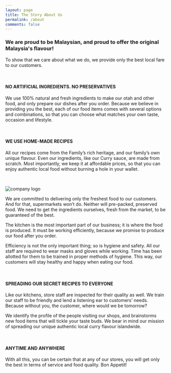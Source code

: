 ```yaml
---
layout: page
title: The Story About Us
permalink: /about
comments: false
---
```


<h3>We are proud to be Malaysian, and proud to offer the original Malaysia's flavour!</h3>
<p>To show that we care about what we do, we provide only the best local fare to our customers.</p>
<br>
<h4>NO ARTIFICIAL INGREDIENTS. NO PRESERVATIVES</h4>
<p>We use 100% natural and fresh ingredients to make our otah and other food, and only prepare our dishes after you order. Because we believe in providing you the best, each of our food items comes with several options and combinations, so that you can choose what matches your own taste, occasion and lifestyle.<p>
<br>
<h4>WE USE HOME-MADE RECIPES</h4>
<p>All our recipes come from the Family’s rich heritage, and our family’s own unique flavour. Even our ingredients, like our Curry sauce, are made from scratch. Most importantly, we keep it at affordable prices, so that you can enjoy authentic local food without burning a hole in your wallet.</p>
<br>

<p class="mb-5"><img class="shadow-lg" src="{{site.baseurl}}/assets/images/mediumish-jekyll-template.png" alt="company logo" /></p>

<p>We are committed to delivering only the freshest food to our customers. And for that, supermarkets won’t do. Neither will pre-packed, preserved food. We need to get the ingredients ourselves, fresh from the market, to be guaranteed of the best.</p>

<p>The kitchen is the most important part of our business; it is where the food is produced. It must be working efficiently, because we promise to produce our food after you order.</p>

<p>Efficiency is not the only important thing; so is hygiene and safety. All our staff are required to wear masks and gloves while working. Time has been allotted for them to be trained in proper methods of hygiene. This way, our customers will stay healthy and happy when eating our food.</p>
<br>
<h4>SPREADING OUR SECRET RECIPES TO EVERYONE</h4>
<p>Like our kitchens, store staff are inspected for their quality as well. We train our staff to be friendly and lend a listening ear to customers’ needs. Because without you, the customer, where would we be tomorrow?</p>
<p>We identify the profile of the people visiting our shops, and brainstorms new food items that will tickle your taste buds. We bear in mind our mission of spreading our unique authentic local curry flavour islandwide.</p>
<br>
<h4>ANYTIME AND ANYWHERE</h4>
<p>With all this, you can be certain that at any of our stores, you will get only the best in terms of service and food quality. Bon Appetit!</p>

